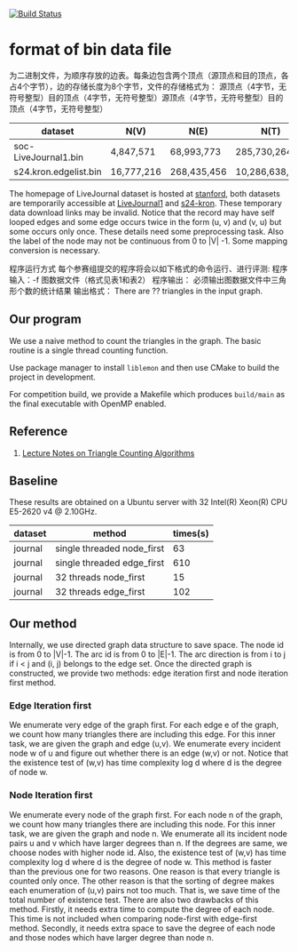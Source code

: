 [![Build Status](https://api.travis-ci.com/zhaofeng-shu33/triangle_counting.svg?branch=master)](https://travis-ci.com/zhaofeng-shu33/triangle_counting/)

# format of bin data file

为二进制文件，为顺序存放的边表。每条边包含两个顶点（源顶点和目的顶点，各占4个字节），边的存储长度为8个字节，文件的存储格式为：
源顶点（4字节，无符号整型）目的顶点（4字节，无符号整型）源顶点（4字节，无符号整型）目的顶点（4字节，无符号整型）

| dataset               | N(V)       | N(E)        | N(T)            |
|-----------------------|------------|-------------|-----------------|
| soc-LiveJournal1.bin  | 4,847,571  | 68,993,773  | 285,730,264     |
| s24.kron.edgelist.bin | 16,777,216 | 268,435,456 | 10,286,638,314  |

The homepage of LiveJournal dataset is hosted at [stanford](https://snap.stanford.edu/data/soc-LiveJournal1.html), both datasets are temporarily accessible at [LiveJournal1](http://datafountain.int-yt.com/BDCI2019/FeiMa/soc-LiveJournal1.bin) and [s24-kron](http://datafountain.int-yt.com/BDCI2019/FeiMa/s24.kron.edgelist.bin). These temporary data download links may be invalid. Notice that the record may have self looped edges and some edge occurs twice in the form (u, v) and (v, u) but some occurs only once. These details need some preprocessing task. Also the label of the node may not be continuous from 0 to |V| -1. Some mapping conversion is necessary.


程序运行方式
每个参赛组提交的程序将会以如下格式的命令运行、进行评测:
程序输入：-f 图数据文件（格式见表1和表2）
程序输出：
必须输出图数据文件中三角形个数的统计结果
输出格式： There are ?? triangles in the input graph.

## Our program
We use a naive method to count the triangles in the graph. The basic routine is a single thread counting function.

Use package manager to install `liblemon` and then use CMake to build the project in development.

For competition build, we provide a Makefile which produces `build/main` as the final executable with OpenMP enabled.

## Reference

1. [Lecture Notes on Triangle Counting Algorithms](https://cs.stanford.edu/~rishig/courses/ref/l1.pdf)

## Baseline

These results are obtained on a Ubuntu server with 32 Intel(R) Xeon(R) CPU E5-2620 v4 @ 2.10GHz.

| dataset | method                      | times(s) |
|---------|-----------------------------|----------|
| journal | single threaded node_first  | 63       |
| journal | single threaded edge_first  | 610      |
| journal | 32 threads node_first       | 15       |
| journal | 32 threads edge_first       | 102      |

## Our method
Internally, we use directed graph data structure to save space. The node id is from 0 to |V|-1. The arc id is from 0 to |E|-1. The arc direction is from i to j if i < j and (i, j) belongs to the edge set.
Once the directed graph is constructed, we provide two methods: edge iteration first and node iteration first method.

### Edge Iteration first

We enumerate very edge of the graph first. For each edge e of the graph, we count how many triangles there are including this edge. For this inner task, we are given the graph and edge (u,v). We enumerate every incident node w of u and figure out whether there is an edge (w,v) or not. Notice that the existence test of (w,v) has time complexity log d where d is the degree of node w.

### Node Iteration first

We enumerate every node of the graph first. For each node n of the graph, we count how many triangles there are including this node. For this inner task, we are given the graph and node n. We enumerate all its incident node pairs u and v which have larger degrees than n. If the degrees are same, we choose nodes with higher node id. Also, the existence test of (w,v) has time complexity log d where d is the degree of node w. This method is faster than the previous one for two reasons. One reason is that every triangle is counted only once. The other reason is that the sorting of degree makes each enumeration of (u,v) pairs not too much. That is, we save time of the total number of existence test.
There are also two drawbacks of this method. Firstly, it needs extra time to compute the degree of each node. This time is not included when comparing node-first with edge-first method. Secondly, it needs extra space to save the degree of each node and those nodes which have larger degree than node n.